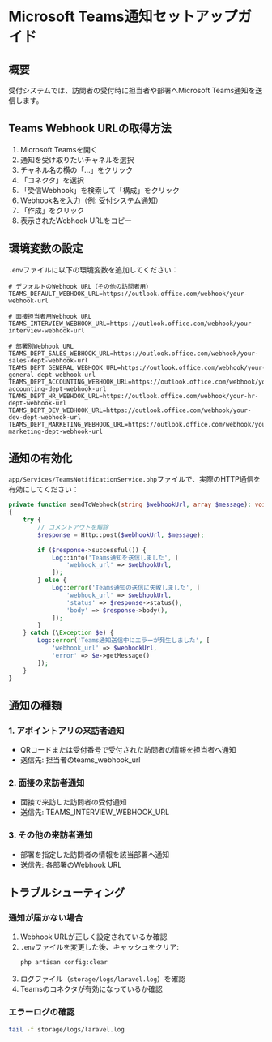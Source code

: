# Microsoft Teams通知セットアップガイド

## 概要
受付システムでは、訪問者の受付時に担当者や部署へMicrosoft Teams通知を送信します。

## Teams Webhook URLの取得方法

1. Microsoft Teamsを開く
2. 通知を受け取りたいチャネルを選択
3. チャネル名の横の「...」をクリック
4. 「コネクタ」を選択
5. 「受信Webhook」を検索して「構成」をクリック
6. Webhook名を入力（例: 受付システム通知）
7. 「作成」をクリック
8. 表示されたWebhook URLをコピー

## 環境変数の設定

`.env`ファイルに以下の環境変数を追加してください：

```env
# デフォルトのWebhook URL（その他の訪問者用）
TEAMS_DEFAULT_WEBHOOK_URL=https://outlook.office.com/webhook/your-webhook-url

# 面接担当者用Webhook URL
TEAMS_INTERVIEW_WEBHOOK_URL=https://outlook.office.com/webhook/your-interview-webhook-url

# 部署別Webhook URL
TEAMS_DEPT_SALES_WEBHOOK_URL=https://outlook.office.com/webhook/your-sales-dept-webhook-url
TEAMS_DEPT_GENERAL_WEBHOOK_URL=https://outlook.office.com/webhook/your-general-dept-webhook-url
TEAMS_DEPT_ACCOUNTING_WEBHOOK_URL=https://outlook.office.com/webhook/your-accounting-dept-webhook-url
TEAMS_DEPT_HR_WEBHOOK_URL=https://outlook.office.com/webhook/your-hr-dept-webhook-url
TEAMS_DEPT_DEV_WEBHOOK_URL=https://outlook.office.com/webhook/your-dev-dept-webhook-url
TEAMS_DEPT_MARKETING_WEBHOOK_URL=https://outlook.office.com/webhook/your-marketing-dept-webhook-url
```

## 通知の有効化

`app/Services/TeamsNotificationService.php`ファイルで、実際のHTTP通信を有効にしてください：

```php
private function sendToWebhook(string $webhookUrl, array $message): void
{
    try {
        // コメントアウトを解除
        $response = Http::post($webhookUrl, $message);
        
        if ($response->successful()) {
            Log::info('Teams通知を送信しました', [
                'webhook_url' => $webhookUrl,
            ]);
        } else {
            Log::error('Teams通知の送信に失敗しました', [
                'webhook_url' => $webhookUrl,
                'status' => $response->status(),
                'body' => $response->body(),
            ]);
        }
    } catch (\Exception $e) {
        Log::error('Teams通知送信中にエラーが発生しました', [
            'webhook_url' => $webhookUrl,
            'error' => $e->getMessage()
        ]);
    }
}
```

## 通知の種類

### 1. アポイントアリの来訪者通知
- QRコードまたは受付番号で受付された訪問者の情報を担当者へ通知
- 送信先: 担当者のteams_webhook_url

### 2. 面接の来訪者通知
- 面接で来訪した訪問者の受付通知
- 送信先: TEAMS_INTERVIEW_WEBHOOK_URL

### 3. その他の来訪者通知
- 部署を指定した訪問者の情報を該当部署へ通知
- 送信先: 各部署のWebhook URL

## トラブルシューティング

### 通知が届かない場合

1. Webhook URLが正しく設定されているか確認
2. `.env`ファイルを変更した後、キャッシュをクリア:
   ```bash
   php artisan config:clear
   ```
3. ログファイル（`storage/logs/laravel.log`）を確認
4. Teamsのコネクタが有効になっているか確認

### エラーログの確認

```bash
tail -f storage/logs/laravel.log
```






